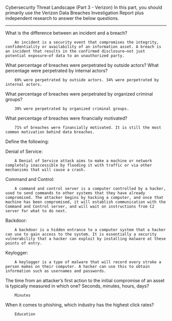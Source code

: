 Cybersecurity Threat Landscape (Part 3 - Verizon)
In this part, you should primarily use the Verizon Data Breaches Investigation Report plus independent research to answer the below questions.
______________________________________________________________________
What is the difference between an incident and a breach? 

        An incident is a security event that compromises the integrity, confidentiality or availability of an information asset. A breach is an incident that results in the confirmed disclosure—not just potential exposure—of data to an unauthorized party.

What percentage of breaches were perpetrated by outside actors? What percentage were perpetrated by internal actors? 

        69% were perpetrated by outside actors. 34% were perpetrated by internal actors.


What percentage of breaches were perpetrated by organized criminal groups? 

        39% were perpetrated by organized criminal groups. 

What percentage of breaches were financially motivated? 

        71% of breaches were financially motivated. It is still the most common motivation behind data breaches. 

Define the following: 

Denial of Service:
 
        A Denial of Service attack aims to make a machine or network completely inaccessible by flooding it with traffic or via other mechanisms that will cause a crash.


Command and Control: 

        A command and control server is a computer controlled by a hacker, used to send commands to other systems that they have already compromised. The attacker begins by hacking a computer, and once that machine has been compromised, it will establish communication with the Command and Control server, and will wait on instructions from C2 server for what to do next. 

Backdoor:

        A backdoor is a hidden entrance to a computer system that a hacker can use to gain access to the system. It is essentially a security vulnerability that a hacker can exploit by installing malware at these points of entry.

Keylogger: 

        A keylogger is a type of malware that will record every stroke a person makes on their computer. A hacker can use this to obtain information such as usernames and passwords. 


The time from an attacker’s first action to the initial compromise of an asset is typically measured in which one? Seconds, minutes, hours, days? 

        Minutes


When it comes to phishing, which industry has the highest click rates?

        Education

